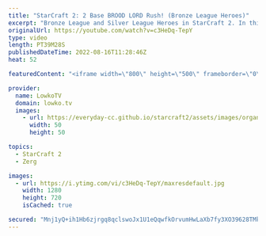 ```yaml
---
title: "StarCraft 2: 2 Base BROOD LORD Rush! (Bronze League Heroes)"
excerpt: "Bronze League and Silver League Heroes in StarCraft 2. In this video I cast two games of SC2, one between two Protoss players in Bronze League, and one between two Zergs in Silver League.  00:00 Bronze League Protoss vs Protoss 19:40 Silver League Zerg vs Zerg  Support my work on Patreon: https://www.patreon.com/lowkotv"
originalUrl: https://youtube.com/watch?v=c3HeDq-TepY
type: video
length: PT39M28S
publishedDateTime: 2022-08-16T11:28:46Z
heat: 52

featuredContent: "<iframe width=\"800\" height=\"500\" frameborder=\"0\" src=\"https://www.youtube.com/embed/c3HeDq-TepY\" allow=\"accelerometer; autoplay; encrypted-media; gyroscope; picture-in-picture\" allowfullscreen></iframe>"

provider:
  name: LowkoTV
  domain: lowko.tv
  images:
    - url: https://everyday-cc.github.io/starcraft2/assets/images/organizations/lowko.tv-50x50.jpg
      width: 50
      height: 50

topics:
  - StarCraft 2
  - Zerg

images:
  - url: https://i.ytimg.com/vi/c3HeDq-TepY/maxresdefault.jpg
    width: 1280
    height: 720
    isCached: true

secured: "Mnj1yQ+ih1Hb6zjrgq8qclswoJx1U1eQqwfkOrvumHwLaXb7fy3XO39628TMkFYV1cZ0ZP3D/Po9M0GSEne3U+HsUEFFfvZaDXL1ZiwZDk6VoOKeC4ebGkYvPJDV/hR9pwiBDYEiQGKbFjsCZk+U7Ej2+jl77gTjlw/nAe+VxMN2cDmYhxMKwZFuOugAyB8g86mON5kw8sk3mDHHTc0ziTlTZHRVcVyrFJiTQKiRuiWtIjc4yMKn1laRS/TJKbN/YXhoPhMOURbxmCKjak2G25+0N4WPuvf30JoT6rZ3jUbLNp74lsuzA/YYfG3hHADZZuQrc61yR3dS4RnI4yAI3CtiKRNqMEFxtUv6QVf+652iY8kAD1AvpKACIrzz/xkx2S46wr39l6UoRqnXsh8zprqxQVc+G/j4G3oDaRTDBug=;+k23WDTHZ6iXOYcfqKcaCg=="
---
```


